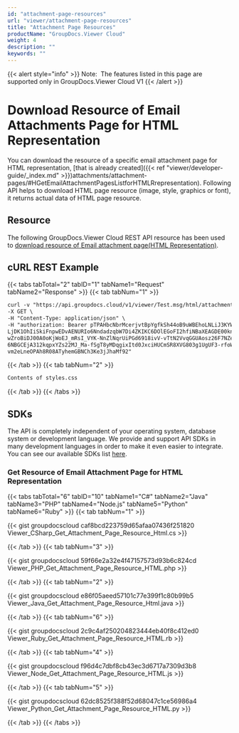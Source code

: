 ```yaml
---
id: "attachment-page-resources"
url: "viewer/attachment-page-resources"
title: "Attachment Page Resources"
productName: "GroupDocs.Viewer Cloud"
weight: 4
description: ""
keywords: ""
---
```


{{< alert style="info" >}}
Note:  The features listed in this page are supported only in GroupDocs.Viewer Cloud V1
{{< /alert >}}

# Download Resource of Email Attachments Page for HTML Representation #

You can download the resource of a specific email attachment page for HTML representation, [that is already created]({{< ref "viewer/developer-guide/_index.md" >}})attachments/attachment-pages/#HGetEmailAttachmentPagesListforHTMLRrepresentation). Following API helps to download HTML page resource (image, style, graphics or font), it returns actual data of HTML page resource.

## Resource ##

The following GroupDocs.Viewer Cloud REST API resource has been used to [download resource of Email attachment page(HTML Representation)](https://apireference.groupdocs.cloud/viewer/#!/Attachments/HtmlGetAttachmentPageResource).

## cURL REST Example ##

{{< tabs tabTotal="2" tabID="1" tabName1="Request" tabName2="Response" >}} {{< tab tabNum="1" >}}

```html
curl -v "https://api.groupdocs.cloud/v1/viewer/Test.msg/html/attachments/Test.pdf/pages/1/resources/styles.css" \
-X GET \
-H "Content-Type: application/json" \
-H "authorization: Bearer pTPAHbcNbrMcerjvtBpYgfkSh44oB9uWBEhoLNLiJ3KYWTZ-
LjDK1OhIiSkiFnpwEDvAENURIo6NndadzqbW7Di4ZKIKC6DOlEGoFI2hfiNBaXEAGDE00knZePkCNsupU48qe1N_eGluq4urBAX3VBFiIdwz1yEPlPrqWG1DOAWYglUo5Nc9Td
wZroBiDJ00A0oKjWoEJ_mRsI_VYK-NnZlNqrUiPGd6918ivV-vTtN2VvqGGUAosz26F7NZe0uEDf5GZszp-bxQ4_-JimHUgOD3z2M4gldo58oYp-
6NBGCEjA312kqpxYZs22MJ_Ma-fSgT8yMDqgixItd0JxciHUCmSR8XVG803g1UgUF3-rfoWOn0FJAYLkZ3SFrjqMwjcJAsxcpWc-
vm2eLneOPAh8R08ATyhemGBNCh3Ke3jJhaMf92"

```

{{< /tab >}} {{< tab tabNum="2" >}}

```html
Contents of styles.css
```

{{< /tab >}} {{< /tabs >}}

## SDKs ##

The API is completely independent of your operating system, database system or development language. We provide and support API SDKs in many development languages in order to make it even easier to integrate. You can see our available SDKs list [here](https://github.com/groupdocs-viewer-cloud).

### Get Resource of Email Attachment Page for HTML Representation ###

{{< tabs tabTotal="6" tabID="10" tabName1="C#" tabName2="Java" tabName3="PHP" tabName4="Node.js" tabName5="Python" tabName6="Ruby" >}} {{< tab tabNum="1" >}}

{{< gist groupdocscloud caf8bcd223759d65afaa07436f251820 Viewer_CSharp_Get_Attachment_Page_Resource_Html.cs >}}

{{< /tab >}} {{< tab tabNum="3" >}}

{{< gist groupdocscloud 59f66e2a32e4f47157573d93b6c824cd Viewer_PHP_Get_Attachment_Page_Resource_HTML.php >}}

{{< /tab >}} {{< tab tabNum="2" >}}

{{< gist groupdocscloud e86f05aeed57101c77e399f1c80b99b5 Viewer_Java_Get_Attachment_Page_Resource_Html.java >}}

{{< /tab >}} {{< tab tabNum="6" >}}

{{< gist groupdocscloud 2c9c4af250204823444eb40f8c412ed0 Viewer_Ruby_Get_Attachment_Page_Resource_HTML.rb >}}

{{< /tab >}} {{< tab tabNum="4" >}}

{{< gist groupdocscloud f96d4c7dbf8cb43ec3d6717a7309d3b8 Viewer_Node_Get_Attachment_Page_Resource_HTML.js >}}

{{< /tab >}} {{< tab tabNum="5" >}}

{{< gist groupdocscloud 62dc8525f388f52d68047c1ce56986a4 Viewer_Python_Get_Attachment_Page_Resource_HTML.py >}}

{{< /tab >}} {{< /tabs >}}

